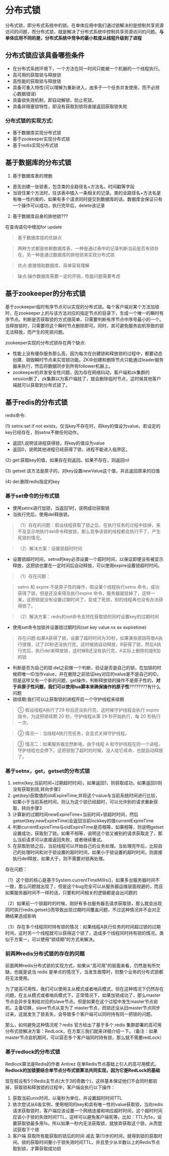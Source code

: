 # 分布式锁

分布式锁，即分布式系统中的锁。在单体应用中我们通过锁解决的是控制共享资源访问的问题，而分布式锁，就是解决了分布式系统中控制共享资源访问的问题。**与单体应用不同的是，分布式系统中竞争的最小粒度从线程升级到了进程**


## 分布式锁应该具备哪些条件

+ 在分布式系统环境下，一个方法在同一时间只能被一个机器的一个线程执行。
+ 高可用的获取锁与释放锁
+ 高性能的获取锁与释放锁
+ 具备可重入特性(可以理解为重新进入，由多于一个任务并发使用，而不必担心数据错误)
+ 具备锁失效机制，即自动解锁，防止死锁。
+ 具备非阻塞锁特性，即没有获取到锁将直接返回获取锁失败


###  分布式锁的实现方式:

+ 基于数据库实现分布式锁
+ 基于zookeeper实现分布式锁
+ 基于redis实现分布式锁



## 基于数据库的分布式锁

1. 基于数据库表的增删

+ 首先创建一张锁表，包含类的全路径名+方法名，时间戳等字段
+ 当锁住某个方法时，往该表中插入一条相关的记录。类的全路径名+方法名是有唯一性约束的，如果有多个请求同时提交到数据库的话，数据库会保证只有一个操作可以成功，执行完毕后，delete该记录

2. 基于数据库自身的排他锁???

在查询语句中增加for update

> 基于数据库锁的优缺点

> 两种方式都是依赖数据库表，一种是通过表中的记录判断当前是否有锁存在，另一种是通过数据库的排他锁来实现分布式锁

> 优点:直接借助数据库，简单容易理解

> 缺点:操作数据库需要一定的开销，性能问题需要考虑


## 基于zookeeper的分布式锁


基于zookeeper临时有序节点可以实现的分布式锁。每个客户端对某个方法加锁时，在zookeeper上的与该方法对应的指定节点的目录下，生成一个唯一的瞬时有序节点。判断是否获取锁的方式很简单，只需要判断有序节点中序号最小的一个。当释放锁时，只需要将这个瞬时节点删除即可。同时，其可避免服务宕机导致的锁无法释放，而产生的死锁问题。

zookeeper实现的分布式锁存在两个缺点:

+ 性能上没有缓存服务那么高，因为每次在创建锁和释放锁的过程中，都要动态创建、销毁瞬时节点来实现锁功能。ZK中创建和删除节点只能通过leader服务器来执行，然后将数据同步到所有follower机器上。
+ zookeeper的并发安全性问题，因为存在网络抖动，客户端和zk集群的session断了，zk集群以为客户端挂了，就会删除临时节点，这时候其他客户端就可以获取到分布式锁了。


## 基于redis的分布式锁


redis命令:

(1)  setnx:set if not exists，仅当key不存在时，将key的值设为value。若设定的key已经存在，则setnx不做任何动作。

+ 返回1,说明该进程获得锁，将key的值设为value
+ 返回0，说明其他进程已经获得了锁，进程不能进入临界区。

(2)  get:获取key的值，如果存在则返回，如果不存在，则返回nil

(3) getset:该方法是原子的，对key设置newValue这个值，并且返回原来的旧值

(4) del:删除redis指定的key


### **基于set命令的分布式锁**

+ 使用setnx进行加锁，当返回1时，说明成功获取锁
+ 当执行完后，使用del释放锁。


>（1）存在的问题：假设线程获取了锁之后，在执行任务的过程中挂掉，来不及显示地执行del命令释放锁，那么竞争该锁的线程都会执行不了，产生死锁的情况。

> （2）解决方案：设置锁超时时间


+ 设置锁超时时间，setnx的key必须设置一个超时时间，以保证即便没有被显示释放，这把锁也要在一定时间后自动释放，可以使用expire设置锁超时时间。

> （1）存在问题：

> setnx 和 expire 不是原子性的操作，假设某个线程执行setnx 命令，成功获得了锁，但是还没来得及执行expire 命令，服务器就挂掉了，这样一来，这把锁就没有设置过期时间了，变成了死锁，别的线程再也没有办法获得锁了。

>（2）解决方案：redis的set命令支持在获取锁的同时设置key的过期时间

+ 使用set命令加锁并设置锁过期时间(set key value nx ex expiretime)

> 存在问题:如果A获得了锁，设置了超时时间为30秒，如果某些原因导致A执行很慢，过了30秒还没执行完，这时候锁自动释放，B获得了锁，然后A执行完后，执行del来释放锁，这时候B还没有执行完，A实际上删除的是B加的锁





 + 判断是否为自己的锁:del之前做一个判断，验证是否是自己的锁，在加锁的时候把唯一ID当作value，并在删除之前验证key对应的value是不是自己的ID。但是这样又有一个新的问题，get操作，判断释放锁的操作不是原子性的，**对于非原子性问题，我们可以使用lua脚本来确保操作的原子性**????????有什么问题
 + 锁续期:我们可以让获取锁的进程开启一个守护线程来续期

> ① 假设线程A执行了29 秒后还没执行完，这时候守护线程会执行 expire 指令，为这把锁续期 20 秒。守护线程从第 29 秒开始执行，每 20 秒执行一次。

> ② 情况一：当线程A执行完任务，会显式关掉守护线程。

> ③ 情况二：如果服务器忽然断电，由于线程 A 和守护线程在同一个进程，守护线程也会停下。这把锁到了超时的时候，没人给它续命，也就自动释放了。


### **基于setnx，get，getset的分布式锁**


1. setnx(key,当前时间+过期超时时间)，如果返回1，则获取成功，如果返回0则没有获取到锁,转向步骤2
2. get(key)获取值的oldExpireTime,并将这个value与当前系统时间进行比较，如果小于当前系统时间，则认为这个锁已经超时，可以允许别的请求重新获取，转向步骤3
3. 计算新的过期时间newExpireTime=当前时间+锁超时时间，然后getset(key,newExpireTime)会返回当前lockkey的值currentExpireTime
4. 判断currentExpireTime与oldExpireTime是否相等，如果相等，则说明getset设置成功，获取到了锁。如果不相等，说明这个锁又被别的请求获取走了，那么当前请求可以直接返回失败，或者继续重试。
5. 在获取到锁之后，当前线程可以开始自己的业务处理。当处理完毕后，比较自己的处理时间和对于锁设置的超时时间，如果小于锁设置的超时时间，则直接执行del释放，如果大于，则不需要对锁再处理。

存在问题：

（1）这个锁的核心是基于System.currentTimeMillis()，如果多台服务器时间不一致，那么问题就出现了，但是这个bug完全可以从服务器运维层面规避的，而且如果服务器时间不一样的话，只要和时间相关的逻辑都是会出问题的

（2）如果前一个锁超时的时候，刚好有多台服务器去请求获取锁，那么就会出现同时执行redis.getset()而导致出现过期时间覆盖问题，不过这种情况并不会对正确结果造成影响

（3）存在多个线程同时持有锁的情况：如果线程A执行任务的时间超过锁的过期时间，这时另一个线程就可以获得这个锁了，造成多个线程同时持有锁的情况。类似于方案一，可以使用“锁续期”的方式来解决。

### 前两种redis分布式锁的存在的问题

前面两种redis分布式锁的实现方式，如果从“高可用”的层面来看，仍然是有所欠缺，也就是说当 redis 是单点的情况下，当发生故障时，则整个业务的分布式锁都将无法使用。

为了提高可用性，我们可以使用主从模式或者哨兵模式，但在这种情况下仍然存在问题，在主从模式或者哨兵模式下，正常情况下，如果加锁成功了，那么master节点会异步复制给对应的slave节点。但是如果在这个过程中发生master节点宕机，主备切换，slave节点从变为了 master节点，而锁还没从旧master节点同步过来，这就发生了锁丢失，会导致多个客户端可以同时持有同一把锁的问题。



那么，如何避免这种情况呢？redis 官方给出了基于多个 redis 集群部署的高可用分布式锁解决方案：RedLock，在方案三我们就来详细介绍一下。（备注：如果master节点宕机期间，可以容忍多个客户端同时持有锁，那么就不需要redLock）


### **基于redlock的分布式锁**


Redlock算法是Redis的作者 Antirez 在单Redis节点基础上引入的高可用模式。**Redlock的加锁要结合单节点分布式锁算法共同实现，因为​​​它是RedLock的基础**

现在假设有5个Redis主节点(大于3的奇数个)，这样基本保证他们不会同时都宕掉，获取锁和释放锁的过程中，客户端会执行以下操作：

1. 获取当前unix时间，以毫秒为单位，并设置超时时间TTL
2. 依次尝试从6各实例，使用相同的key和具有唯一性的value获取锁，当向redis请求获取锁时，客户端应该设置一个网络连接和响应超时时间，这个超时时间应该小于锁的失效时间TTL，这样可以避免客户端死等。比如：TTL为5s，设置获取锁最多用1s，所以如果一秒内无法获取锁，就放弃获取这个锁，从而尝试获取下个锁
3. 客户端 获取所有能获取的锁后的时间 减去 第(1)步的时间，就得到锁的获取时间。锁的获取时间要小于锁失效时间TTL，并且至少从半数以上的Redis节点取到锁，才算获取成功锁




